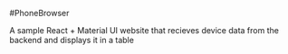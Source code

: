 #PhoneBrowser

A sample React + Material UI website that recieves device data from the backend and displays it in a table
